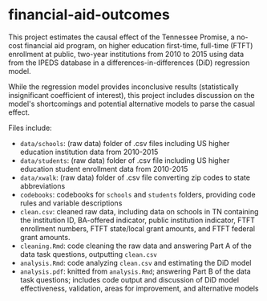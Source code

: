 # financial-aid-outcomes

This project estimates the causal effect of the Tennessee Promise, a no-cost financial aid program, on 
higher education first-time, full-time (FTFT) enrollment at public, two-year institutions from 2010 to 2015 
using data from the IPEDS database in a differences-in-differences (DiD) regression model.

While the regression model provides inconclusive results (statistically insignificant coefficient of interest), 
this project includes discussion on the model's shortcomings and potential alternative models to parse the casual effect.

Files include:

- `data/schools`: (raw data) folder of .csv files including US higher education institution data from 2010-2015
- `data/students`: (raw data) folder of .csv file including US higher education student enrollment data from 2010-2015
- `data/xwalk`: (raw data) folder of .csv file converting zip codes to state abbreviations
- `codebooks`: codebooks for `schools` and `students` folders, providing code rules and variable descriptions
- `clean.csv`: cleaned raw data, including data on schools in TN containing the institution ID, BA-offered indicator,
public institution indicator, FTFT enrollment numbers, FTFT state/local grant amounts, and FTFT federal grant amounts.
- `cleaning.Rmd`: code cleaning the raw data and answering Part A of the data task questions, outputting `clean.csv`
- `analysis.Rmd`: code analyzing `clean.csv` and estimating the DiD model
- `analysis.pdf`: knitted from `analysis.Rmd`; answering Part B of the data task questions; includes code output
and discussion of DiD model effectiveness, validation, areas for improvement, and alternative models
